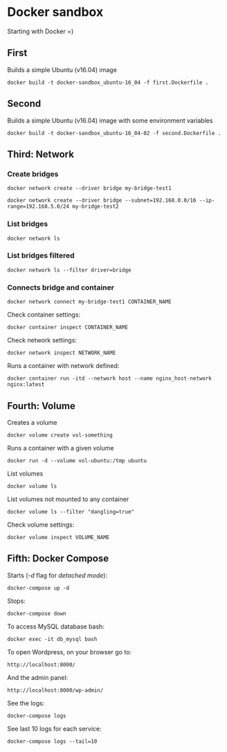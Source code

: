 # Docker sandbox

Starting with Docker =)

## First

Builds a simple Ubuntu (v16.04) image

```
docker build -t docker-sandbox_ubuntu-16_04 -f first.Dockerfile .
```

## Second

Builds a simple Ubuntu (v16.04) image with some environment variables

```
docker build -t docker-sandbox_ubuntu-16_04-02 -f second.Dockerfile .
```

## Third: Network

### Create bridges

```
docker network create --driver bridge my-bridge-test1
```

```
docker network create --driver bridge --subnet=192.168.0.0/16 --ip-range=192.168.5.0/24 my-bridge-test2
```

### List bridges

```
docker network ls
```

### List bridges filtered

```
docker network ls --filter driver=bridge
```

### Connects bridge and container

```
docker network connect my-bridge-test1 CONTAINER_NAME
```

Check container settings:
```
docker container inspect CONTAINER_NAME
```

Check network settings:
```
docker network inspect NETWORK_NAME
```

Runs a container with network defined:
```
docker container run -itd --network host --name nginx_host-network nginx:latest
```

## Fourth: Volume

Creates a volume
```
docker volume create vol-something
```

Runs a container with a given volume
```
docker run -d --volume vol-ubuntu:/tmp ubuntu
```

List volumes
```
docker volume ls
```

List volumes not mounted to any container
```
docker volume ls --filter "dangling=true"
```

Check volume settings:
```
docker volume inspect VOLUME_NAME
```

## Fifth: Docker Compose

Starts (*-d* flag for *detached mode*):
```
docker-compose up -d
```

Stops:
```
docker-compose down
```

To access MySQL database bash:
```
docker exec -it db_mysql bash
```

To open Wordpress, on your browser go to:
```http
http://localhost:8000/
```

And the admin panel:
```http
http://localhost:8000/wp-admin/
```

See the logs:
```
docker-compose logs
```

See last 10 logs for each service:
```
docker-compose logs --tail=10
```

